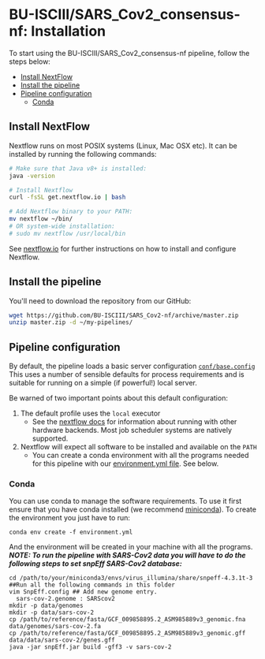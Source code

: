 # BU-ISCIII/SARS_Cov2_consensus-nf: Installation

To start using the BU-ISCIII/SARS_Cov2_consensus-nf pipeline, follow the steps below:

<!-- Install Atom plugin markdown-toc-auto for this ToC -->
<!-- TOC START min:2 max:3 link:true asterisk:true -->
* [Install NextFlow](#install-nextflow)
* [Install the pipeline](#install-the-pipeline)
* [Pipeline configuration](#pipeline-configuration)
  * [Conda](#conda)
<!-- TOC END -->

## Install NextFlow
Nextflow runs on most POSIX systems (Linux, Mac OSX etc). It can be installed by running the following commands:

```bash
# Make sure that Java v8+ is installed:
java -version

# Install Nextflow
curl -fsSL get.nextflow.io | bash

# Add Nextflow binary to your PATH:
mv nextflow ~/bin/
# OR system-wide installation:
# sudo mv nextflow /usr/local/bin
```

See [nextflow.io](https://www.nextflow.io/) for further instructions on how to install and configure Nextflow.

## Install the pipeline

You'll need to download the repository from our GitHub:

```bash
wget https://github.com/BU-ISCIII/SARS_Cov2-nf/archive/master.zip
unzip master.zip -d ~/my-pipelines/
```

## Pipeline configuration
By default, the pipeline loads a basic server configuration [`conf/base.config`](../conf/base.config)
This uses a number of sensible defaults for process requirements and is suitable for running
on a simple (if powerful!) local server.

Be warned of two important points about this default configuration:

1. The default profile uses the `local` executor
    * See the [nextflow docs](https://www.nextflow.io/docs/latest/executor.html) for information about running with other hardware backends. Most job scheduler systems are natively supported.
2. Nextflow will expect all software to be installed and available on the `PATH`
    * You can create a conda environment with all the programs needed for this pipeline with our [environment.yml file](../environment.yml). See below.

### Conda
You can use conda to manage the software requirements.
To use it first ensure that you have conda installed (we recommend [miniconda](https://conda.io/miniconda.html)).
To create the environment you just have to run:
```
conda env create -f environment.yml
```
And the environment will be created in your machine with all the programs. ***NOTE: To run the pipeline with SARS-Cov2 data you will have to do the following steps to set snpEff SARS-Cov2 database:***
```
cd /path/to/your/miniconda3/envs/virus_illumina/share/snpeff-4.3.1t-3 ##Run all the following commands in this folder
vim SnpEff.config ## Add new genome entry.
  sars-cov-2.genome : SARScov2
mkdir -p data/genomes
mkdir -p data/sars-cov-2
cp /path/to/reference/fasta/GCF_009858895.2_ASM985889v3_genomic.fna data/genomes/sars-cov-2.fa
cp /path/to/reference/fasta/GCF_009858895.2_ASM985889v3_genomic.gff data/data/sars-cov-2/genes.gff
java -jar snpEff.jar build -gff3 -v sars-cov-2
```
